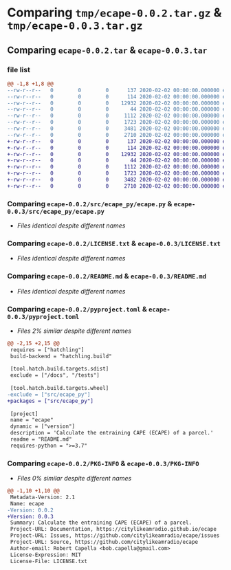 # Comparing `tmp/ecape-0.0.2.tar.gz` & `tmp/ecape-0.0.3.tar.gz`

## Comparing `ecape-0.0.2.tar` & `ecape-0.0.3.tar`

### file list

```diff
@@ -1,8 +1,8 @@
--rw-r--r--   0        0        0      137 2020-02-02 00:00:00.000000 ecape-0.0.2/src/ecape_py/__about__.py
--rw-r--r--   0        0        0      114 2020-02-02 00:00:00.000000 ecape-0.0.2/src/ecape_py/__init__.py
--rw-r--r--   0        0        0    12932 2020-02-02 00:00:00.000000 ecape-0.0.2/src/ecape_py/ecape.py
--rw-r--r--   0        0        0       44 2020-02-02 00:00:00.000000 ecape-0.0.2/.gitignore
--rw-r--r--   0        0        0     1112 2020-02-02 00:00:00.000000 ecape-0.0.2/LICENSE.txt
--rw-r--r--   0        0        0     1723 2020-02-02 00:00:00.000000 ecape-0.0.2/README.md
--rw-r--r--   0        0        0     3481 2020-02-02 00:00:00.000000 ecape-0.0.2/pyproject.toml
--rw-r--r--   0        0        0     2710 2020-02-02 00:00:00.000000 ecape-0.0.2/PKG-INFO
+-rw-r--r--   0        0        0      137 2020-02-02 00:00:00.000000 ecape-0.0.3/src/ecape_py/__about__.py
+-rw-r--r--   0        0        0      114 2020-02-02 00:00:00.000000 ecape-0.0.3/src/ecape_py/__init__.py
+-rw-r--r--   0        0        0    12932 2020-02-02 00:00:00.000000 ecape-0.0.3/src/ecape_py/ecape.py
+-rw-r--r--   0        0        0       44 2020-02-02 00:00:00.000000 ecape-0.0.3/.gitignore
+-rw-r--r--   0        0        0     1112 2020-02-02 00:00:00.000000 ecape-0.0.3/LICENSE.txt
+-rw-r--r--   0        0        0     1723 2020-02-02 00:00:00.000000 ecape-0.0.3/README.md
+-rw-r--r--   0        0        0     3482 2020-02-02 00:00:00.000000 ecape-0.0.3/pyproject.toml
+-rw-r--r--   0        0        0     2710 2020-02-02 00:00:00.000000 ecape-0.0.3/PKG-INFO
```

### Comparing `ecape-0.0.2/src/ecape_py/ecape.py` & `ecape-0.0.3/src/ecape_py/ecape.py`

 * *Files identical despite different names*

### Comparing `ecape-0.0.2/LICENSE.txt` & `ecape-0.0.3/LICENSE.txt`

 * *Files identical despite different names*

### Comparing `ecape-0.0.2/README.md` & `ecape-0.0.3/README.md`

 * *Files identical despite different names*

### Comparing `ecape-0.0.2/pyproject.toml` & `ecape-0.0.3/pyproject.toml`

 * *Files 2% similar despite different names*

```diff
@@ -2,15 +2,15 @@
 requires = ["hatchling"]
 build-backend = "hatchling.build"
 
 [tool.hatch.build.targets.sdist]
 exclude = ["/docs", "/tests"]
 
 [tool.hatch.build.targets.wheel]
-exclude = ["src/ecape_py"]
+packages = ["src/ecape_py"]
 
 [project]
 name = "ecape"
 dynamic = ["version"]
 description = 'Calculate the entraining CAPE (ECAPE) of a parcel.'
 readme = "README.md"
 requires-python = ">=3.7"
```

### Comparing `ecape-0.0.2/PKG-INFO` & `ecape-0.0.3/PKG-INFO`

 * *Files 0% similar despite different names*

```diff
@@ -1,10 +1,10 @@
 Metadata-Version: 2.1
 Name: ecape
-Version: 0.0.2
+Version: 0.0.3
 Summary: Calculate the entraining CAPE (ECAPE) of a parcel.
 Project-URL: Documentation, https://citylikeamradio.github.io/ecape
 Project-URL: Issues, https://github.com/citylikeamradio/ecape/issues
 Project-URL: Source, https://github.com/citylikeamradio/ecape
 Author-email: Robert Capella <bob.capella@gmail.com>
 License-Expression: MIT
 License-File: LICENSE.txt
```

